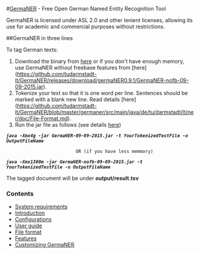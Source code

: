 #[GermaNER](https://github.com/tudarmstadt-lt/GermaNER/blob/master/germaner/src/main/java/de/tu/darmstadt/lt/ner/doc/Home.md) - Free Open German Named Entity Recognition Tool

GermaNER is licensed under ASL 2.0 and other lenient licenses, allowing its use for academic and commercial purposes without restrictions. 

##GermaNER in three lines

To tag German texts:

1. Download the binary from [here](https://github.com/tudarmstadt-lt/GermaNER/releases/download/germaNER0.9.1/GermaNER-09-09-2015.jar) or if you don't have enough memory, use GermaNER without freebase features from [here] (https://github.com/tudarmstadt-lt/GermaNER/releases/download/germaNER0.9.1/GermaNER-nofb-09-09-2015.jar).
1. Tokenize your text so that it is one word per line. Sentences should be marked with a blank new line. Read details [here] (https://github.com/tudarmstadt-lt/GermaNER/blob/master/germaner/src/main/java/de/tu/darmstadt/lt/ner/doc/File-Format.md).
2. Run the jar file as follows (see details [here](https://github.com/tudarmstadt-lt/GermaNER/blob/master/germaner/src/main/java/de/tu/darmstadt/lt/ner/doc/User-Guide.md))

***`java -Xmx4g -jar GermaNER-09-09-2015.jar -t YourTokenizedTestFile -o OutputFileName`***
                              
                              OR (if you have less memmory)

***`java -Xmx1300m -jar GermaNER-nofb-09-09-2015.jar -t  YourTokenizedTestFile -o OutputFileName`***

The tagged document will be under **output/result.tsv**

### Contents
* [System requirements](https://github.com/tudarmstadt-lt/GermaNER/blob/master/germaner/src/main/java/de/tu/darmstadt/lt/ner/doc/System-Requirements.md)
* [Introduction](https://github.com/tudarmstadt-lt/GermaNER/blob/master/germaner/src/main/java/de/tu/darmstadt/lt/ner/doc/Home.md)
* [Configurations](https://github.com/tudarmstadt-lt/GermaNER/blob/master/germaner/src/main/java/de/tu/darmstadt/lt/ner/doc/Configuration-File.md)
* [User guide](https://github.com/tudarmstadt-lt/GermaNER/blob/master/germaner/src/main/java/de/tu/darmstadt/lt/ner/doc/User-Guide.md)
* [File format](https://github.com/tudarmstadt-lt/GermaNER/blob/master/germaner/src/main/java/de/tu/darmstadt/lt/ner/doc/File-Format.md)
* [Features](https://github.com/tudarmstadt-lt/GermaNER/blob/master/germaner/src/main/java/de/tu/darmstadt/lt/ner/doc/Features.md)
* [Customizing GermaNER](https://github.com/tudarmstadt-lt/GermaNER/blob/master/germaner/src/main/java/de/tu/darmstadt/lt/ner/doc/Customizing-GermaNER.md)

